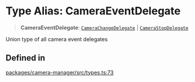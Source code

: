 # Type Alias: CameraEventDelegate

> **CameraEventDelegate**: [`CameraChangeDelegate`](CameraChangeDelegate.md) \| [`CameraStopDelegate`](CameraStopDelegate.md)

Union type of all camera event delegates

## Defined in

[packages/camera-manager/src/types.ts:73](https://github.com/cognitedata/reveal/blob/3aaed3491dba3f4ba9ecd87f495d35383cc73a1d/viewer/packages/camera-manager/src/types.ts#L73)
